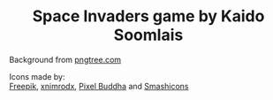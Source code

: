 <h1 align="center">
Space Invaders game by Kaido Soomlais
</h1>

Background from <a href="https://pngtree.com/so/space-background" target="_blank">pngtree.com</a>

Icons made by:
<br>
<a href="https://www.flaticon.com/authors/freepik" title="Freepik" target="_blank">Freepik</a>,
<a href="https://www.flaticon.com/authors/xnimrodx" title="xnimrodx" target="_blank">xnimrodx</a>, 
<a href="https://www.flaticon.com/authors/pixel-buddha" title="Pixel Buddha" target="_blank">Pixel Buddha</a> and
<a href="https://www.flaticon.com/authors/smashicons" title="Smashicons" target="_blank">Smashicons</a>